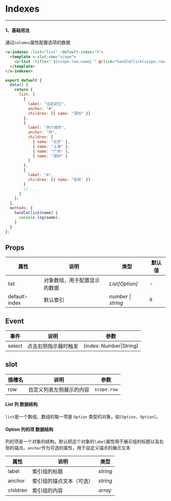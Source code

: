 # Indexes

---

#### 1、基础用法

通过`columns`属性配置选项的数据

```html
<v-indexes :list="list" :default-index="5">
  <template v-slot:row="scope">
    <v-list :title="`${scope.row.name}`" @click="handleClick(scope.row.name)" />
  </template>
</v-indexes>
```

```js
export default {
  data() {
    return {
      list: [
        {
          label: "当前定位",
          anchor: "#",
          children: [{ name: "深圳" }]
        },
        {
          label: "热门城市",
          anchor: "热",
          children: [
            { name: "北京" },
            { name: "上海" },
            { name: "广州" },
            { name: "深圳" }
          ]
        },
        {
          label: "A",
          children: [{ name: "安庆" }]
        }
        // ...
      ]
    };
  },
  methods: {
    handleClick(name) {
      console.log(name);
    }
  }
};
```

## Props

| 属性          | 说明                         | 类型                     | 默认值 |
| ------------- | ---------------------------- | ------------------------ | ------ |
| list          | 对象数组，用于配置显示的数据 | _List[Option]_           | -      |
| default-index | 默认索引                     | _number_ &#124; _string_ | `0`    |

## Event

| 事件   | 说明                 | 参数                       |
| ------ | -------------------- | -------------------------- |
| select | 点击右侧指示器时触发 | (index: Number&#124;String) |

## slot

| 插槽名 | 说明                     | 参数        |
| ------ | ------------------------ | ----------- |
| row    | 自定义列表左侧展示的内容 | `scope.row` |

#### List 列 数据结构

`list`是一个数组，数组的每一项是 `Option` 类型的对象，如`[Option, Option]`。

#### Option 列的项 数据结构

列的项是一个对象的结构，默认把这个对象的`label`属性用于展示组的标题以及右侧的锚点。`anchor`作为可选的属性，用于自定义锚点的展示文本

| 属性     | 说明                     | 类型     |
| -------- | ------------------------ | -------- |
| label    | 索引组的标题             | _string_ |
| anchor   | 索引组的锚点文本（可选） | _string_ |
| children | 索引组的内容             | _array_  |
